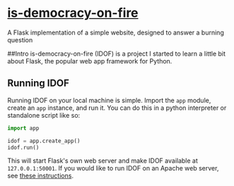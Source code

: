 # [is-democracy-on-fire](http://www.isdemocracyonfire.com)
A Flask implementation of a simple website, designed to answer a burning question

##Intro
is-democracy-on-fire (IDOF) is a project I started to learn a little bit about Flask, the popular web app framework for Python.

## Running IDOF
Running IDOF on your local machine is simple. Import the `app` module, create an `app` instance, and run it. You can do this in a python interpreter or standalone script like so:


```python
import app

idof = app.create_app()
idof.run()
```

This will start Flask's own web server and make IDOF available at `127.0.0.1:50001`. If you would like to run IDOF on an Apache web server, see [these instructions](doc/apache.md).

